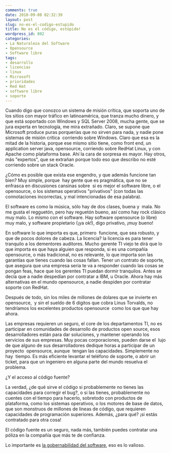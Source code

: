 ```yaml
---
comments: true
date: 2010-09-08 02:32:39
layout: post
slug: no-es-el-codigo-estupido
title: No es el código, estúpido!
wordpress_id: 802
categories:
- La Naturaleza del Software
- Opensource
- Software libre
tags:
- desarrollo
- licencias
- linux
- Microsoft
- prioridades
- Red Hat
- software libre
- soporte
---
```


Cuando digo que conozco un sistema de misión crítica, que soporta uno de los sitios con mayor tráfico en latinoamérica, que tranza mucho dinero, y que está soportado con Windows y SQL Server 2008, mucha gente, que se jura experta en tecnología, me mira extrañado. Claro, se supone que Microsoft produce puras porquerías que no sirven para nada, y nadie pone sistemas de misión crítica  corriendo sobre Windows. Claro que esa es la mitad de la historia, porque ese mismo sitio tiene, como front end, un application server java, opensource, corriendo sobre RedHat Linux, y con Apache como plataforma base. Ahí la cara de sorpresa es mayor. Hay otros, más "expertos", que se extrañan porque todo eso que describo no esté corriendo sobre un stack Oracle.

¿Cómo es posible que exista ese engendro, y que además funcione tan bien? Muy simple, porque  hay gente que es pragmática, que no se enfrasca en discusiones cansinas sobre  si es mejor el software libre, o el opensource, o los sistemas operativos "privativos" (con todas las connotaciones incorrectas, y mal intencionadas de esa palabra).

El software es como la música, sólo hay de dos clases, buena y  mala. No me gusta el regguetón, pero hay reguetón bueno, así como hay rock clásico muy malo. Lo mismo con el software. Hay software opensource (o libre) muy malo, y software propietario (¡ya ok!), digo privativo, ¡muy bueno!

En software lo que importa es que, primero  funcione, que sea robusto, y que de pocos dolores de cabeza. La licencia? la licencia es para tener tranquilo a los dementores auditores. Mucho gerente TI viejo te dirá que lo que importa es que haya alguien que responda, si es una compañía opensource, o más tradicional, no es relevante, lo que importa son las garantías que tienes cuando las cosas fallan. Tener un contrato de soporte, que asegura que una empresa seria te va a responder cuando las cosas se pongan feas, hace que los gerentes TI puedan dormir tranquilos. Antes se decía que a nadie despedían por contratar a IBM, u Oracle. Ahora hay más alternativas en el mundo opensource, a nadie despiden por contratar soporte con RedHat.

Después de todo, sin los miles de millones de dolares que se invierte en opensource,  y sin el sueldo de 6 dígitos que cobra Linus Torvalds, no tendríamos los excelentes productos opensource  como los que que hay ahora.

Las empresas requieren un seguro, el core de los departamentos TI, no es participar en comunidades de desarrollo de productos open source, esos desarrolladores están para dar soluciones, y mantener operando los servicios de sus empresas. Muy pocas corporaciones, pueden darse el  lujo de que alguno de sus desarrolladores dedique horas a participar de un proyecto  opensource, aunque  tengan las capacidades. Simplemente no hay  tiempo. Es más eficiente levantar el teléfono de soporte, o abrir un ticket, para que un ingeniero en alguna parte del mundo resuelva el problema.

¿Y el acceso al código fuente?

La verdad, ¿de qué sirve el código si probablemente no tienes las capacidades para corregir el bug?, o si las tienes, probablemente no cuentes con el tiempo para hacerlo, sobretodo con productos de plataforma, como los sistemas operativos, o los motores de base de datos, que son monstruos de millones de lineas de código, que requieren capacidades de programación superiores. Además, ¿para qué? ¡si estás contratado para otra cosa!

El código fuente es un seguro, nada más, también puedes contratar una póliza en la compañía que más te de confianza.

Lo importante es [ la gobernabilidad del software](http://www.lnds.net/blog/2010/04/cuando-abierto-en-realidad-significa-cerrado.html), eso es lo valioso.
